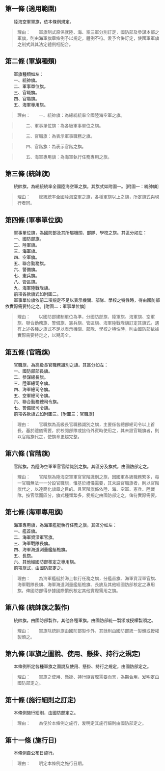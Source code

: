 第一條 (適用範圍)
-----------------
　　陸海空軍軍旗，依本條例規定。  
> 理由：　　軍旗制式原係就陸、海、空三軍分別訂定，國防部及參謀本部之軍旗，則由海軍旗章條例予以規定，體例不符。爰予合併訂定，使國軍軍旗之制式與其法定體例相配合。



第二條 (軍旗種類)
-----------------
　　軍旗種類如左：  
　　一、統帥旗。  
　　二、軍事單位旗。  
　　三、官職旗。  
　　四、官階旗。  
　　五、海軍專用旗。  
> 理由：　　一、統帥旗：為總統統率全國陸海空軍之旗。

> 　　二、軍事單位旗：為各級軍事單位之旗。

> 　　三、官職旗：為表示軍事職務之旗。

> 　　四、官階旗：為表示官階之旗。

> 　　五、海軍專用旗：為海軍執行任務專用之旗。



第三條 (統帥旗)
---------------
　　統帥旗，為總統統率全國陸海空軍之旗。其旗式如附圖一。[附圖一：統帥旗]  
> 理由：　　總統統率全國陸海空軍之旗，各種軍旗以上之旗，所定旗式與現行者同。



第四條 (軍事單位旗)
-------------------
　　軍事單位旗，為國防部及其所屬機關、部隊、學校之旗。其區分如左：  
　　一、國防部旗。  
　　二、陸軍旗。  
　　三、海軍旗。  
　　四、空軍旗。  
　　五、聯合勤務旗。  
　　六、警備旗。  
　　七、憲兵旗。  
　　八、管區旗。  
　　九、海軍陸戰隊旗。  
　　前項各款旗式如附圖二。  
　　軍事單位旗依前二項規定不足以表示機關、部隊、學校之特性時，得由國防部依實際需要特定之。[附圖二：軍事單位旗]  
> 理由：　　以國防部建制單位為準，分國防部旗、陸軍旗、海軍旗、空軍旗、聯合勤務旗、警備旗、憲兵旗、管區旗、海軍陸戰隊旗訂定其旗式。遇有上述各種之旗式不足以表示機關、部隊、學校之特性時，則由國防部依據實際需要特定之，以期周全。



第五條 (官職旗)
---------------
　　官職旗，為高級長官職務識別之旗。其區分如左：  
　　一、國防部部長旗。  
　　二、參謀總長旗。  
　　三、陸軍總司令旗。  
　　四、海軍總司令旗。  
　　五、空軍總司令旗。  
　　六、聯合勤務總司令旗。  
　　七、警備總司令旗。  
　　前項各款旗式如附圖三。[附圖三：官職旗]  
> 理由：　　官職旗為高級長官職務識別之旗，主要係各總部總司令以上首長，基於禮儀需要，於校閱部隊或接待外賓時使用之，其未設官職旗者，則以官階旗代之，使旗章更趨完整。



第六條 (官階旗)
---------------
　　官階旗，為陸海空軍軍官官階識別之旗。其區分及旗式，由國防部定之。  
> 理由：　　官階旗為陸海空軍軍官官階識別之旗，因國軍各級職務繁多，每一官職無法一一分設官職旗，惟基於禮儀需要，其未設官職旗者，則以官階旗代之，以達簡化旗章之目的。且官階旗係依陸、海、空軍、憲兵、陸戰隊，按官階而區分，旗式種類繁多，爰規定由國防部定之，俾符實際需要。



第七條 (海軍專用旗)
-------------------
　　海軍專用旗，為海軍艦艇執行任務之旗。其區分如左：  
　　一、艦首旗。  
　　二、海軍資深軍官旗。  
　　三、海軍戰隊長旗。  
　　四、海軍海道測量艦艇桅旗。  
　　五、長旒。  
　　六、其他經國防部核定之專用旗。  
　　前項旗式，由國防部定之。  
> 理由：　　為海軍艦艇於海上執行任務之旗，分艦首旗、海軍資深軍官旗、海軍戰隊長旗、海軍海道測量艦艇桅旗、長旒及其他經國防部核定之專用旗，俾國防部得參據國際慣例核定其他實際需用之旗。



第八條 (統帥旗之製作)
---------------------
　　統帥旗，由國防部製作。其他各種軍旗，由國防部統一製頒或授權製頒之。  
> 理由：　　軍旗除統帥旗由國防部製作外，其餘則由國防部統一製頒或授權製頒之。



第九條 (軍旗之圖說、使用、懸掛、持行之規定)
-------------------------------------------
　　本條例所定各種軍旗之圖說及使用、懸掛、持行之規定，由國防部定之。  
> 理由：　　軍旗之使用、懸掛、持行隨實際需要而異，為期合用，爰明定由國防部定之。



第十條 (施行細則之訂定)
-----------------------
　　本條例施行細則，由國防部定之。  
> 理由：　　為便於本條例之施行，爰明定其施行細則由國防部定之。



第十一條 (施行日)
-----------------
　　本條例自公布日施行。  
> 理由：　　明定本條例之施行日期。